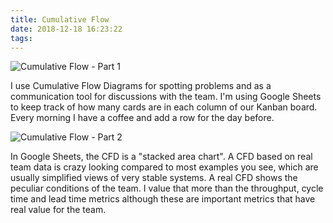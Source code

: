 ```yaml
---
title: Cumulative Flow
date: 2018-12-18 16:23:22
tags:
---
```


![Cumulative Flow - Part 1](/images/cumulative-flow-pt1.jpg)

I use Cumulative Flow Diagrams for spotting problems and as a communication tool for discussions with the team. I'm using Google Sheets to keep track of how many cards are in each column of our Kanban board. Every morning I have a coffee and add a row for the day before.

![Cumulative Flow - Part 2](/images/cumulative-flow-pt2.jpg)

In Google Sheets, the CFD is a "stacked area chart". A CFD based on real team data is crazy looking compared to most examples you see, which are usually simplified views of very stable systems. A real CFD shows the peculiar conditions of the team. I value that more than the throughput, cycle time and lead time metrics although these are important metrics that have real value for the team.
